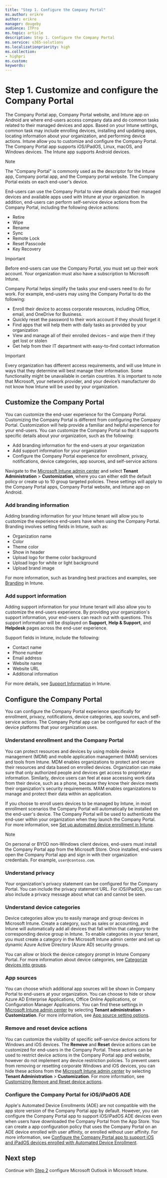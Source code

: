 ```yaml
---
title: "Step 1. Configure the Company Portal"
ms.author: erikre
author: erikre
manager: dougeby
audience: ITPro
ms.topic: article
description: Step 1. Configure the Company Portal
ms.service: o365-solutions
ms.localizationpriority: high
ms.collection:
- highpri
ms.custom:
keywords:
---
```


# Step 1. Customize and configure the Company Portal

The Company Portal app, Company Portal website, and Intune app on Android are where end-users access company data and do common tasks related to their managed devices and apps. Based on your Intune settings, common task may include enrolling devices, installing and updating apps, locating information about your organization, and performing device actions. Intune allow you to customize and configure the Company Portal. The Company Portal app supports iOS/iPadOS, Linux, macOS, and Windows devices. The Intune app supports Android devices.

> [!NOTE]
> The "Company Portal" is commonly used as the descriptor for the Intune app, Company portal app, and the Company portal website. The Company Portal exists on each end-user's device.

End-users can use the Company Portal to view details about their managed devices and available apps used with Intune at your organization. In addition, end-users can perform self-service device actions from the Company Portal, including the following device actions:

- Retire
- Wipe
- Rename
- Sync
- Remote Lock
- Reset Passcode
- Key Recovery

> [!IMPORTANT]
> Before end-users can use the Company Portal, you must set up their work account. Your organization must also have a subscription to Microsoft Intune.

Company Portal helps simplify the tasks your end-users need to do for work. For example, end-users may using the Company Portal to do the following:

- Enroll their device to access corporate resources, including Office, email, and OneDrive for Business.
- Quickly reset the password to their work account if they should forget it
- Find apps that will help them with daily tasks as provided by your organization
- View and manage all of their enrolled devices – and wipe them if they get lost or stolen
- Get help from their IT department with easy-to-find contact information

> [!IMPORTANT]
> Every organization has different access requirements, and will use Intune in ways that they determine will best manage their information. Some functionality might be unavailable in certain countries. It is important to note that Microsoft, your network provider, and your device’s manufacturer do not know how Intune will be used by your organization.

## Customize the Company Portal

You can customize the end-user experience for the Company Portal. Customizing the Company Portal is different from configuring the Company Portal. Customization will help provide a familiar and helpful experience for your end-users. You can customize the Company Portal so that it supports specific details about your organization, such as the following:

- Add branding information for the end-users at your organization
- Add support information for your organization
- Configure the Company Portal experience for enrollment, privacy, notifications, device categories, app sources, and self-service actions

Navigate to the [Microsoft Intune admin center](https://go.microsoft.com/fwlink/?linkid=2109431) and select **Tenant Administration** > **Customization**, where you can either edit the default policy or create up to 10 group targeted policies. These settings will apply to the Company Portal apps, Company Portal website, and Intune app on Android.

### Add branding information

Adding branding information for your Intune tenant will allow you to customize the experience end-users have when using the Company Portal. Branding involves setting fields in Intune, such as:

- Organization name
- Color
- Theme color
- Show in header
- Upload logo for theme color background
- Upload logo for white or light background
- Upload brand image

For more information, such as branding best practices and examples, see [Branding](/mem/intune/apps/company-portal-app#branding) in Intune.

### Add support information

Adding support information for your Intune tenant will also allow you to customize the end-users experience. By providing your organization's support information, your end-users can reach out with questions. This support information will be displayed on **Support**, **Help & Support**, and **Helpdesk** pages across the end-user experience.

Support fields in Intune, include the following:

- Contact name
- Phone number
- Email address
- Website name
- Website URL
- Additional information

For more details, see [Support Information](/mem/intune/apps/company-portal-app#support-information) in Intune.

## Configure the Company Portal

You can configure the Company Portal experience specifically for enrollment, privacy, notifications, device categories, app sources, and self-service actions. The Company Portal app can be configured for each of the device platforms that your organization uses.

### Understand enrollment and the Company Portal

You can protect resources and devices by using mobile device management (MDM) and mobile application management (MAM) services and tools from Intune. MDM enables organizations to protect and secure their resources and data based on enrolled devices. Organization can make sure that only authorized people and devices get access to proprietary information. Similarly, device users can feel at ease accessing work data from their device, such as a phone, because they know their device meets their organization's security requirements. MAM enables organizations to manage and protect their data within an application.

If you choose to enroll users devices to be managed by Intune, in most enrollment scenarios the Company Portal will automatically be installed on the end-user's device. The Company Portal will be used to authenticate the end-user within your organization when they launch the Company Portal. For more information, see [Set up automated device enrollment in Intune](/mem/intune/enrollment/device-enrollment-program-enroll-ios).

> [!NOTE]
> On personal or BYOD non-Windows client devices, end-users must install the Company Portal app from the Microsoft Store. Once installed, end-users open the Company Portal app and sign in with their organization credentials. For example, `user@contoso.com`.

### Understand privacy

Your organization's privacy statement can be configured for the Company Portal. You can include the privacy statement URL. For iOS/iPadOS, you can also include a privacy message about what can and cannot be seen.

### Understand device categories

Device categories allow you to easily manage and group devices in Microsoft Intune. Create a category, such as sales or accounting, and Intune will automatically add all devices that fall within that category to the corresponding device group in Intune. To enable categories in your tenant, you must create a category in the Microsoft Intune admin center and set up dynamic Azure Active Directory (Azure AD) security groups.

You can allow or block the device category prompt in Intune Company Portal. For more information about device categories, see [Categorize devices into groups](/mem/intune/enrollment/device-group-mapping).

### App sources

You can choose which additional app sources will be shown in Company Portal to end-users at your organization. You can choose to hide or show Azure AD Enterprise Applications, Office Online Applications, or Configuration Manager Applications. You can find these settings in [Microsoft Intune admin center](https://go.microsoft.com/fwlink/?linkid=2109431) by selecting **Tenant administration** > **Customization**. For more information, see [App source setting options](/mem/intune/apps/company-portal-app#app-source-setting-options).

### Remove and reset device actions

You can customize the visibility of specific self-service device actions for Windows and iOS devices. The **Remove** and **Reset** device actions can be customized for end-users in the Company Portal. These actions can be used to restrict device actions in the Company Portal app and website, however do not implement any device restriction policies. To prevent users from removing or resetting corporate Windows and iOS devices, you can hide these actions from the [Microsoft Intune admin center](https://go.microsoft.com/fwlink/?linkid=2109431) by selecting **Tenant Administration** > **Customization**. For more information, see [Customizing Remove and Reset device actions](/mem/intune/apps/company-portal-app#customizing-remove-and-reset-device-actions).

### Configure the Company Portal for iOS/iPadOS ADE

Apple's Automated Device Enrollments (ADE) are not compatible with the app store version of the Company Portal app by default. However, you can configure the Company Portal app to support iOS/iPadOS ADE devices even when users have downloaded the Company Portal from the App Store. You can create a app configuration policy that uses the Company Portal on an ADE device enrolled with user affinity, or enrolled without user affinity. For more information, see [Configure the Company Portal app to support iOS and iPadOS devices enrolled with Automated Device Enrollment](/mem/intune/apps/app-configuration-policies-use-ios#configure-the-company-portal-app-to-support-ios-and-ipados-devices-enrolled-with-automated-device-enrollment).

## Next step

<!--
[![Step 2 - configure Microsoft Outlook](../media/configure-managed-apps/configure-managed-apps-04.png)](apps-config-step-2.md)
-->
Continue with [Step 2](apps-config-step-2.md) configure Microsoft Outlook in Microsoft Intune.
